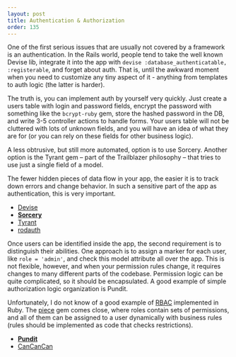 ```yaml
---
layout: post
title: Authentication & Authorization
order: 135
---
```


One of the first serious issues that are usually not covered by a framework is an authentication. In the Rails world, people tend to take the well known Devise lib, integrate it into the app with `devise :database_authenticatable, :registerable`, and forget about auth. That is, until the awkward moment when you need to customize any tiny aspect of it - anything from templates to auth logic (the latter is harder).

The truth is, you can implement auth by yourself very quickly. Just create a users table with login and password fields, encrypt the password with something like the `bcrypt-ruby` gem, store the hashed password in the DB, and write 3-5 controller actions to handle forms. Your users table will not be cluttered with lots of unknown fields, and you will have an idea of what they are for (or you can rely on these fields for other business logic).

A less obtrusive, but still more automated, option is to use Sorcery. Another option is the Tyrant gem – part of the Trailblazer philosophy – that tries to use just a single field of a model.

The fewer hidden pieces of data flow in your app, the easier it is to track down errors and change behavior. In such a sensitive part of the app as authentication, this is very important.

* [Devise](https://github.com/plataformatec/devise)
* [**Sorcery**](https://github.com/NoamB/sorcery)
* [Tyrant](https://github.com/apotonick/tyrant)
* [rodauth](http://rodauth.jeremyevans.net)

Once users can be identified inside the app, the second requirement is to distinguish their abilities. One approach is to assign a marker for each user, like `role = 'admin'`, and check this model attribute all over the app. This is not flexible, however, and when your permission rules change, it requires changes to many different parts of the codebase. Permission logic can be quite complicated, so it should be encapsulated. A good example of simple authorization logic organization is Pundit.

Unfortunately, I do not know of a good example of [RBAC](https://en.wikipedia.org/wiki/Role-based_access_control) implemented in Ruby. The [piece](https://github.com/ThoughtWorksStudios/piece) gem comes close, where roles contain sets of permissions, and all of them can be assigned to a user dynamically with business rules (rules should be implemented as code that checks restrictions).

* [**Pundit**](https://github.com/elabs/pundit)
* [CanCanCan](https://github.com/CanCanCommunity/cancancan)
